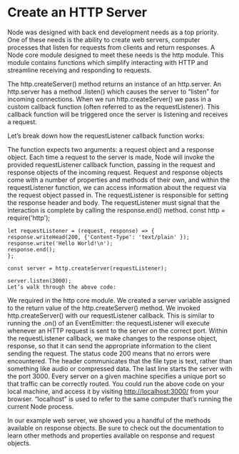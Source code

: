 # Create an HTTP Server

Node was designed with back end development needs as a top priority. One of these needs is the ability to create web servers, computer processes that listen for requests from clients and return responses. A Node core module designed to meet these needs is the http module. This module contains functions which simplify interacting with HTTP and streamline receiving and responding to requests.

The http.createServer() method returns an instance of an http.server. An http.server has a method .listen() which causes the server to “listen” for incoming connections. When we run http.createServer() we pass in a custom callback function (often referred to as the requestListener). This callback function will be triggered once the server is listening and receives a request.

Let’s break down how the requestListener callback function works:

The function expects two arguments: a request object and a response object.
Each time a request to the server is made, Node will invoke the provided requestListener callback function, passing in the request and response objects of the incoming request.
Request and response objects come with a number of properties and methods of their own, and within the requestListener function, we can access information about the request via the request object passed in.
The requestListener is responsible for setting the response header and body.
The requestListener must signal that the interaction is complete by calling the response.end() method.
const http = require('http');

    let requestListener = (request, response) => {
    response.writeHead(200, {'Content-Type': 'text/plain' });
    response.write('Hello World!\n');
    response.end();
    };

    const server = http.createServer(requestListener);

    server.listen(3000);
    Let’s walk through the above code:

We required in the http core module.
We created a server variable assigned to the return value of the http.createServer() method.
We invoked http.createServer() with our requestListener callback. This is similar to running the .on() of an EventEmitter: the requestListener will execute whenever an HTTP request is sent to the server on the correct port.
Within the requestListener callback, we make changes to the response object, response, so that it can send the appropriate information to the client sending the request. The status code 200 means that no errors were encountered. The header communicates that the file type is text, rather than something like audio or compressed data.
The last line starts the server with the port 3000. Every server on a given machine specifies a unique port so that traffic can be correctly routed.
You could run the above code on your local machine, and access it by visiting <http://localhost:3000/> from your browser. “localhost” is used to refer to the same computer that’s running the current Node process.

In our example web server, we showed you a handful of the methods available on response objects. Be sure to check out the documentation to learn other methods and properties available on response and request objects.
